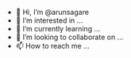 - 👋 Hi, I’m @arunsagare
- 👀 I’m interested in ...
- 🌱 I’m currently learning ...
- 💞️ I’m looking to collaborate on ...
- 📫 How to reach me ...

<!---
arunsagare/arunsagare is a ✨ special ✨ repository because its `README.md` (this file) appears on your GitHub profile.
You can click the Preview link to take a look at your changes.
--->
